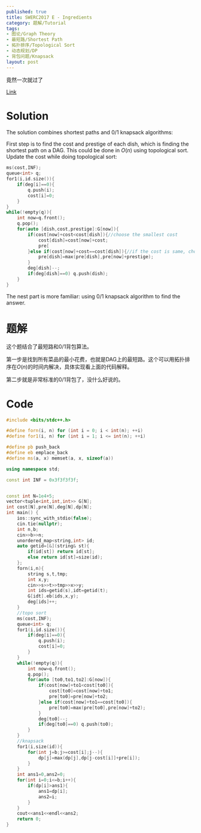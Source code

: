 ```yaml
---
published: true
title: SWERC2017 E - Ingredients
category: 题解/Tutorial
tags: 
- 图论/Graph Theory
- 最短路/Shortest Path
- 拓扑排序/Topological Sort
- 动态规划/DP
- 背包问题/Knapsack
layout: post
---
```

竟然一次就过了
<!-- more -->
[Link](https://open.kattis.com/problems/ingredients)

# Solution

The solution combines shortest paths and 0/1 knapsack algorithms:

First step is to find the cost and prestige of each dish, which is finding the shortest path on a DAG. This could be done in $O(n)$ using topological sort. Update the cost while doing topological sort:

```cpp
ms(cost,INF);
queue<int> q;
for1(i,id.size()){
	if(deg[i]==0){
		q.push(i);
		cost[i]=0;
	}
}
while(!empty(q)){
	int now=q.front();
	q.pop();
	for(auto [dish,cost,prestige]:G[now]){
		if(cost[now]+cost<cost[dish]){//choose the smallest cost
			cost[dish]=cost[now]+cost;
			pre[
		}else if(cost[now]+cost==cost[dish]){//if the cost is same, choose the highest prestige
			pre[dish]=max(pre[dish],pre[now]+prestige);
		}
		deg[dish]--;
		if(deg[dish]==0) q.push(dish);
	}
}
```

The nest part is more familiar: using 0/1 knapsack algorithm to find the answer.

# 题解

这个题结合了最短路和0/1背包算法。

第一步是找到所有菜品的最小花费，也就是DAG上的最短路。这个可以用拓扑排序在$O(n)$的时间内解决，具体实现看上面的代码解释。

第二步就是非常标准的0/1背包了，没什么好说的。

# Code
```cpp
#include <bits/stdc++.h>

#define forn(i, n) for (int i = 0; i < int(n); ++i)
#define for1(i, n) for (int i = 1; i <= int(n); ++i)

#define pb push_back
#define eb emplace_back
#define ms(a, x) memset(a, x, sizeof(a))

using namespace std;

const int INF = 0x3f3f3f3f;


const int N=1e4+5;
vector<tuple<int,int,int>> G[N];
int cost[N],pre[N],deg[N],dp[N];
int main() {
	ios::sync_with_stdio(false);
	cin.tie(nullptr);
	int n,b;
	cin>>b>>n;
	unordered_map<string,int> id;
	auto getid=[&](string& st){
		if(id[st]) return id[st];
		else return id[st]=size(id);
	};
	forn(i,n){
		string s,t,tmp;
		int x,y;
		cin>>s>>t>>tmp>>x>>y;
		int ids=getid(s),idt=getid(t);
		G[idt].eb(ids,x,y);
		deg[ids]++;
	}
    //topo sort
	ms(cost,INF);
	queue<int> q;
	for1(i,id.size()){
		if(deg[i]==0){
			q.push(i);
			cost[i]=0;
		}
	}
	while(!empty(q)){
		int now=q.front();
		q.pop();
		for(auto [to0,to1,to2]:G[now]){
			if(cost[now]+to1<cost[to0]){
				cost[to0]=cost[now]+to1;
				pre[to0]=pre[now]+to2;
			}else if(cost[now]+to1==cost[to0]){
				pre[to0]=max(pre[to0],pre[now]+to2);
			}
			deg[to0]--;
			if(deg[to0]==0) q.push(to0);
		}
	}
    //knapsack
	for1(i,size(id)){
		for(int j=b;j>=cost[i];j--){
			dp[j]=max(dp[j],dp[j-cost[i]]+pre[i]);
		}
	}
	int ans1=0,ans2=0;
	for(int i=0;i<=b;i++){
		if(dp[i]>ans1){
			ans1=dp[i];
			ans2=i;
		}
	}
	cout<<ans1<<endl<<ans2;
	return 0;
}
```